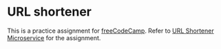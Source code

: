 # URL shortener
This is a practice assignment for [freeCodeCamp](http://www.freeCodeCamp.com).
Refer to [URL Shortener Microservice](https://www.freecodecamp.com/challenges/url-shortener-microservice) for the assignment.